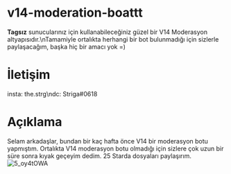 # v14-moderation-boattt
**Tagsız** sunucularınız için kullanabileceğiniz güzel bir V14 Moderasyon altyapısıdır.\nTamamiyle ortalıkta herhangi bir bot bulunmadığı için sizlerle paylaşacağım, başka hiç bir amacı yok =)

# İletişim
insta: the.strg\ndc: Striga#0618

# Açıklama
Selam arkadaşlar, bundan bir kaç hafta önce V14 bir moderasyon botu yapmıştım. Ortalıkta V14 moderasyon botu olmadığı için sizlere çok uzun bir süre sonra kıyak geçeyim dedim. 25 Starda dosyaları paylaşırım.
![5_oy4tOWA](https://user-images.githubusercontent.com/68235392/230638421-ceda1b6b-90d3-4aa6-8d44-90a97b39e0e0.png)

